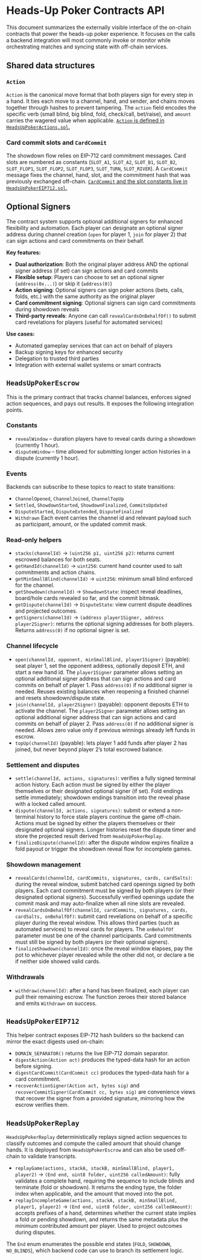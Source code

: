 # Heads-Up Poker Contracts API

This document summarizes the externally visible interface of the on-chain contracts that power the heads-up poker experience. It focuses on the calls a backend integration will most commonly invoke or monitor while orchestrating matches and syncing state with off-chain services.

## Shared data structures

### `Action`
`Action` is the canonical move format that both players sign for every step in a hand. It ties each move to a channel, hand, and sender, and chains moves together through hashes to prevent tampering. The `action` field encodes the specific verb (small blind, big blind, fold, check/call, bet/raise), and `amount` carries the wagered value when applicable. [`Action` is defined in `HeadsUpPokerActions.sol`.](src/HeadsUpPokerActions.sol)

### Card commit slots and `CardCommit`
The showdown flow relies on EIP-712 card commitment messages. Card slots are numbered as constants (`SLOT_A1`, `SLOT_A2`, `SLOT_B1`, `SLOT_B2`, `SLOT_FLOP1`, `SLOT_FLOP2`, `SLOT_FLOP3`, `SLOT_TURN`, `SLOT_RIVER`). A `CardCommit` message fixes the channel, hand, slot, and the commitment hash that was previously exchanged off-chain. [`CardCommit` and the slot constants live in `HeadsUpPokerEIP712.sol`.](src/HeadsUpPokerEIP712.sol)

## Optional Signers

The contract system supports optional additional signers for enhanced flexibility and automation. Each player can designate an optional signer address during channel creation (`open` for player 1, `join` for player 2) that can sign actions and card commitments on their behalf.

**Key features:**
- **Dual authorization**: Both the original player address AND the optional signer address (if set) can sign actions and card commits
- **Flexible setup**: Players can choose to set an optional signer (`address(0x...)`) or skip it (`address(0)`)
- **Action signing**: Optional signers can sign poker actions (bets, calls, folds, etc.) with the same authority as the original player
- **Card commitment signing**: Optional signers can sign card commitments during showdown reveals
- **Third-party reveals**: Anyone can call `revealCardsOnBehalfOf()` to submit card revelations for players (useful for automated services)

**Use cases:**
- Automated gameplay services that can act on behalf of players
- Backup signing keys for enhanced security
- Delegation to trusted third parties
- Integration with external wallet systems or smart contracts

## `HeadsUpPokerEscrow`
This is the primary contract that tracks channel balances, enforces signed action sequences, and pays out results. It exposes the following integration points.

### Constants
- `revealWindow` – duration players have to reveal cards during a showdown (currently 1 hour).
- `disputeWindow` – time allowed for submitting longer action histories in a dispute (currently 1 hour).

### Events
Backends can subscribe to these topics to react to state transitions:
- `ChannelOpened`, `ChannelJoined`, `ChannelTopUp`
- `Settled`, `ShowdownStarted`, `ShowdownFinalized`, `CommitsUpdated`
- `DisputeStarted`, `DisputeExtended`, `DisputeFinalized`
- `Withdrawn`
Each event carries the channel id and relevant payload such as participant, amount, or the updated commit mask.

### Read-only helpers
- `stacks(channelId)` -> `(uint256 p1, uint256 p2)`: returns current escrowed balances for both seats.
- `getHandId(channelId)` -> `uint256`: current hand counter used to salt commitments and action chains.
- `getMinSmallBlind(channelId)` -> `uint256`: minimum small blind enforced for the channel.
- `getShowdown(channelId)` -> `ShowdownState`: inspect reveal deadlines, board/hole cards revealed so far, and the commit bitmask.
- `getDispute(channelId)` -> `DisputeState`: view current dispute deadlines and projected outcomes.
- `getSigners(channelId)` -> `(address player1Signer, address player2Signer)`: returns the optional signing addresses for both players. Returns `address(0)` if no optional signer is set.

### Channel lifecycle
- `open(channelId, opponent, minSmallBlind, player1Signer)` (payable): seat player 1, set the opponent address, optionally deposit ETH, and start a new hand id. The `player1Signer` parameter allows setting an optional additional signer address that can sign actions and card commits on behalf of player 1. Pass `address(0)` if no additional signer is needed. Reuses existing balances when reopening a finished channel and resets showdown/dispute state.
- `join(channelId, player2Signer)` (payable): opponent deposits ETH to activate the channel. The `player2Signer` parameter allows setting an optional additional signer address that can sign actions and card commits on behalf of player 2. Pass `address(0)` if no additional signer is needed. Allows zero value only if previous winnings already left funds in escrow.
- `topUp(channelId)` (payable): lets player 1 add funds after player 2 has joined, but never beyond player 2’s total escrowed balance.

### Settlement and disputes
- `settle(channelId, actions, signatures)`: verifies a fully signed terminal action history. Each action must be signed by either the player themselves or their designated optional signer (if set). Fold endings settle immediately; showdown endings transition into the reveal phase with a locked called amount.
- `dispute(channelId, actions, signatures)`: submit or extend a non-terminal history to force stale players continue the game off-chain. Actions must be signed by either the players themselves or their designated optional signers. Longer histories reset the dispute timer and store the projected result derived from `HeadsUpPokerReplay`.
- `finalizeDispute(channelId)`: after the dispute window expires finalize a fold payout or trigger the showdown reveal flow for incomplete games.

### Showdown management
- `revealCards(channelId, cardCommits, signatures, cards, cardSalts)`: during the reveal window, submit batched card openings signed by both players. Each card commitment must be signed by both players (or their designated optional signers). Successfully verified openings update the commit mask and may auto-finalize when all nine slots are revealed.
- `revealCardsOnBehalfOf(channelId, cardCommits, signatures, cards, cardSalts, onBehalfOf)`: submit card revelations on behalf of a specific player during the reveal window. This allows third parties (such as automated services) to reveal cards for players. The `onBehalfOf` parameter must be one of the channel participants. Card commitments must still be signed by both players (or their optional signers).
- `finalizeShowdown(channelId)`: once the reveal window elapses, pay the pot to whichever player revealed while the other did not, or declare a tie if neither side showed valid cards.

### Withdrawals
- `withdraw(channelId)`: after a hand has been finalized, each player can pull their remaining escrow. The function zeroes their stored balance and emits `Withdrawn` on success.

## `HeadsUpPokerEIP712`
This helper contract exposes EIP-712 hash builders so the backend can mirror the exact digests used on-chain:
- `DOMAIN_SEPARATOR()` returns the live EIP-712 domain separator.
- `digestAction(Action act)` produces the typed-data hash for an action before signing.
- `digestCardCommit(CardCommit cc)` produces the typed-data hash for a card commitment.
- `recoverActionSigner(Action act, bytes sig)` and `recoverCommitSigner(CardCommit cc, bytes sig)` are convenience views that recover the signer from a provided signature, mirroring how the escrow verifies them.

## `HeadsUpPokerReplay`
`HeadsUpPokerReplay` deterministically replays signed action sequences to classify outcomes and compute the called amount that should change hands. It is deployed from `HeadsUpPokerEscrow` and can also be used off-chain to validate transcripts.

- `replayGame(actions, stackA, stackB, minSmallBlind, player1, player2)` -> `(End end, uint8 folder, uint256 calledAmount)`: fully validates a complete hand, requiring the sequence to include blinds and terminate (fold or showdown). It returns the ending type, the folder index when applicable, and the amount that moved into the pot.
- `replayIncompleteGame(actions, stackA, stackB, minSmallBlind, player1, player2)` -> `(End end, uint8 folder, uint256 calledAmount)`: accepts prefixes of a hand, determines whether the current state implies a fold or pending showdown, and returns the same metadata plus the minimum contributed amount per player. Used to project outcomes during disputes.

The `End` enum enumerates the possible end states (`FOLD`, `SHOWDOWN`, `NO_BLINDS`), which backend code can use to branch its settlement logic.
